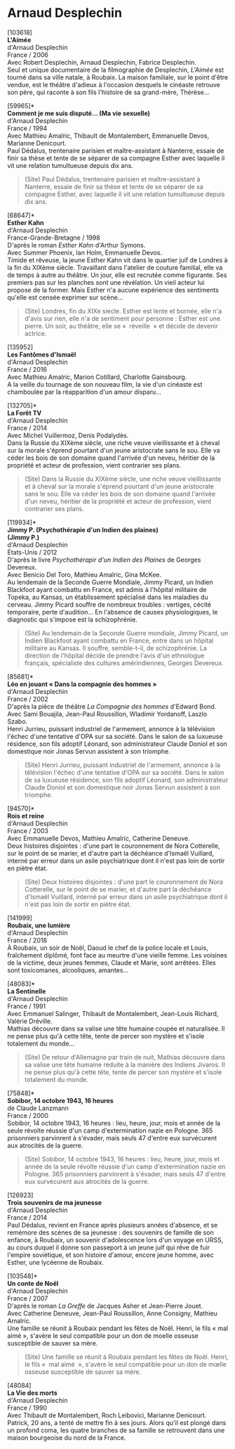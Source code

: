 # Arnaud Desplechin

[103618]  
**L'Aimée**  
d'Arnaud Desplechin  
France / 2006  
Avec Robert Desplechin, Arnaud Desplechin, Fabrice Desplechin.  
Seul et unique documentaire de la filmographie de Desplechin, _L'Aimée_ est tourné dans sa ville natale, à Roubaix. La maison familiale, sur le point d'être vendue, est le théâtre d'adieux à l'occasion desquels le cinéaste retrouve son père, qui raconte à son fils l'histoire de sa grand-mère, Thérèse...

[59965]*  
**Comment je me suis disputé... (Ma vie sexuelle)**  
d'Arnaud Desplechin  
France / 1994  
Avec Mathieu Amalric, Thibault de Montalembert, Emmanuelle Devos, Marianne Denicourt.  
Paul Dédalus, trentenaire parisien et maître-assistant à Nanterre, essaie de finir sa thèse et tente de se séparer de sa compagne Esther avec laquelle il vit une relation tumultueuse depuis dix ans.

> (Site) Paul Dédalus, trentenaire parisien et maître-assistant à Nanterre, essaie de finir sa thèse et tente de se séparer de sa compagne Esther, avec laquelle il vit une relation tumultueuse depuis dix ans.

[68647]*  
**Esther Kahn**  
d'Arnaud Desplechin  
France-Grande-Bretagne / 1998  
D'après le roman _Esther Kahn_ d'Arthur Symons.  
Avec Summer Phoenix, Ian Holm, Emmanuelle Devos.  
Timide et rêveuse, la jeune Esther Kahn vit dans le quartier juif de Londres à la fin du XIXème siècle. Travaillant dans l'atelier de couture familial, elle va de temps à autre au théâtre. Un jour, elle est recrutée comme figurante. Ses premiers pas sur les planches sont une révélation. Un vieil acteur lui propose de la former. Mais Esther n'a aucune expérience des sentiments qu'elle est censée exprimer sur scène...

> (Site) Londres, fin du XIXe siecle. Esther est lente et bornée, elle n'a d'avis sur rien, elle n'a de sentiment pour personne : Esther est une pierre. Un soir, au théâtre, elle se «  réveille  » et décide de devenir actrice.

[135952]  
**Les Fantômes d'Ismaël**  
d'Arnaud Desplechin  
France / 2016  
Avec Mathieu Amalric, Marion Cotillard, Charlotte Gainsbourg.  
A la veille du tournage de son nouveau film, la vie d'un cinéaste est chamboulée par la réapparition d'un amour disparu...

[132705]*  
**La Forêt TV**  
d'Arnaud Desplechin  
France / 2014  
Avec Michel Vuillermoz, Denis Podalydès.  
Dans la Russie du XIXème siècle, une riche veuve vieillissante et à cheval sur la morale s'éprend pourtant d'un jeune aristocrate sans le sou. Elle va céder les bois de son domaine quand l'arrivée d'un neveu, héritier de la propriété et acteur de profession, vient contrarier ses plans.

> (Site) Dans la Russie du XIXème siècle, une riche veuve vieillissante et à cheval sur la morale s'éprend pourtant d'un jeune aristocrate sans le sou. Elle va céder les bois de son domaine quand l'arrivée d'un neveu, héritier de la propriété et acteur de profession, vient contrarier ses plans.

[119934]*  
**Jimmy P. (Psychothérapie d'un Indien des plaines)**  
**(Jimmy P.)**  
d'Arnaud Desplechin  
États-Unis / 2012  
D'après le livre _Psychothérapir d'un Indien des Plaines_ de Georges Devereux.  
Avec Benicio Del Toro, Mathieu Amalric, Gina McKee.  
Au lendemain de la Seconde Guerre Mondiale, Jimmy Picard, un Indien Blackfoot ayant combattu en France, est admis à l'hôpital militaire de Topeka, au Kansas, un établissement spécialisé dans les maladies du cerveau. Jimmy Picard souffre de nombreux troubles : vertiges, cécité temporaire, perte d'audition... En l'absence de causes physiologiques, le diagnostic qui s'impose est la schizophrénie.

> (Site) Au lendemain de la Seconde Guerre mondiale, Jimmy Picard, un Indien Blackfoot ayant combattu en France, entre dans un hôpital militaire au Kansas. Il souffre, semble-t-il, de schizophrénie. La direction de l'hôpital décide de prendre l'avis d'un ethnologue français, spécialiste des cultures amérindiennes, Georges Devereux.

[85681]*  
**Léo en jouant « Dans la compagnie des hommes »**  
d'Arnaud Desplechin  
France / 2002  
D'après la pièce de théâtre _La Compagnie des hommes_ d'Edward Bond.  
Avec Sami Bouajila, Jean-Paul Roussillon, Wladimir Yordanoff, Laszlo Szabo.  
Henri Jurrieu, puissant industriel de l'armement, annonce à la télévision l'échec d'une tentative d'OPA sur sa société. Dans le salon de sa luxueuse résidence, son fils adoptif Léonard, son administrateur Claude Doniol et son domestique noir Jonas Servun assistent à son triomphe.

> (Site) Henri Jurrieu, puissant industriel de l'armement, annonce à la télévision l'échec d'une tentative d'OPA sur sa société. Dans le salon de sa luxueuse résidence, son fils adoptif Léonard, son administrateur Claude Doniol et son domestique noir Jonas Servun assistent à son triomphe.

[94570]*  
**Rois et reine**  
d'Arnaud Desplechin  
France / 2003  
Avec Emmanuelle Devos, Mathieu Amalric, Catherine Deneuve.  
Deux histoires disjointes : d'une part le couronnement de Nora Cotterelle, sur le point de se marier, et d'autre part la déchéance d'Ismaël Vuillard, interné par erreur dans un asile psychiatrique dont il n'est pas loin de sortir en piètre état.

> (Site) Deux histoires disjointes : d'une part le couronnement de Nora Cotterelle, sur le point de se marier, et d'autre part la déchéance d'Ismaël Vuillard, interné par erreur dans un asile psychiatrique dont il n'est pas loin de sortir en piètre état.

[141999]  
**Roubaix, une lumière**  
d'Arnaud Desplechin  
France / 2018  
À Roubaix, un soir de Noël, Daoud le chef de la police locale et Louis, fraîchement diplômé, font face au meurtre d'une vieille femme. Les voisines de la victime, deux jeunes femmes, Claude et Marie, sont arrêtées. Elles sont toxicomanes, alcooliques, amantes...

[48083]*  
**La Sentinelle**  
d'Arnaud Desplechin  
France / 1991  
Avec Emmanuel Salinger, Thibault de Montalembert, Jean-Louis Richard, Valérie Dréville.  
Mathias découvre dans sa valise une tête humaine coupée et naturalisée. Il ne pense plus qu'à cette tête, tente de percer son mystère et s'isole totalement du monde...

> (Site) De retour d'Allemagne par train de nuit, Mathias découvre dans sa valise une tête humaine réduite à la manière des Indiens Jivaros. Il ne pense plus qu'à cette tête, tente de percer son mystère et s'isole totalement du monde.

[75848]*  
**Sobibor, 14 octobre 1943, 16 heures**  
de Claude Lanzmann  
France / 2000  
Sobibor, 14 octobre 1943, 16 heures : lieu, heure, jour, mois et année de la seule révolte réussie d'un camp d'extermination nazie en Pologne. 365 prisonniers parvinrent à s'évader, mais seuls 47 d'entre eux survécurent aux atrocités de la guerre.

> (Site) Sobibor, 14 octobre 1943, 16 heures : lieu, heure, jour, mois et année de la seule révolte réussie d'un camp d'extermination nazie en Pologne. 365 prisonniers parvinrent à s'évader, mais seuls 47 d'entre eux survécurent aux atrocités de la guerre.

[126923]  
**Trois souvenirs de ma jeunesse**  
d'Arnaud Desplechin  
France / 2014  
Paul Dédalus, revient en France après plusieurs années d'absence, et se remémore des scènes de sa jeunesse : des souvenirs de famille de son enfance, à Roubaix, un souvenir d'adolescence lors d'un voyage en URSS, au cours duquel il donne son passeport à un jeune juif qui rêve de fuir l'empire soviétique, et son histoire d'amour, encore jeune homme, avec Esther, une lycéenne de Roubaix.

[103548]*  
**Un conte de Noël**  
d'Arnaud Desplechin  
France / 2007  
D'après le roman _La Greffe_ de Jacques Asher et Jean-Pierre Jouet.  
Avec Catherine Deneuve, Jean-Paul Roussillon, Anne Consigny, Mathieu Amalric.  
Une famille se réunit à Roubaix pendant les fêtes de Noël. Henri, le fils « mal aimé », s'avère le seul compatible pour un don de moelle osseuse susceptible de sauver sa mère.

> (Site) Une famille se réunit à Roubaix pendant les fêtes de Noël. Henri, le fils «  mal aimé  », s'avère le seul compatible pour un don de mœlle osseuse susceptible de sauver sa mère.

[48084]  
**La Vie des morts**  
d'Arnaud Desplechin  
France / 1990  
Avec Thibault de Montalembert, Roch Leibovici, Marianne Denicourt.  
Patrick, 20 ans, a tenté de mettre fin à ses jours. Alors qu'il est plongé dans un profond coma, les quatre branches de sa famille se retrouvent dans une maison bourgeoise du nord de la France.

